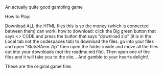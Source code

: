 An actually quite good gambling game

How to Play:

Download ALL the HTML files this is so the money (which is connected between them) can work. how to download: click the Big green button that says <> CODE and press the button that says "download zip" (it is in the Local tab not the codespaces tab) to download the files. go into your files and open "SlotsBAem.Zip" then open the folder inside and move all the files out into your downloads (not the readme.md file). Then open one of the files and it will take you to the site... And gamble to your hearts delight!.

These are the original game files
